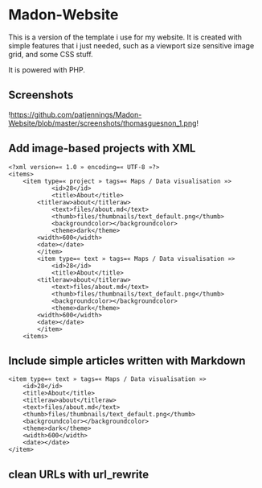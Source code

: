 # Madon-Website

This is a version of the template i use for my website. It is created with simple features that i just needed, such as a viewport size sensitive image grid, and some CSS stuff.

It is powered with PHP.

## Screenshots

!https://github.com/patjennings/Madon-Website/blob/master/screenshots/thomasguesnon_1.png!

## Add image-based projects with XML

	<?xml version=« 1.0 » encoding=« UTF-8 »?>
	<items>
		<item type=« project » tags=« Maps / Data visualisation »>
	    		<id>28</id>
        		<title>About</title>
			<titleraw>about</titleraw>
        		<text>files/about.md</text>
        		<thumb>files/thumbnails/text_default.png</thumb>
        		<backgroundcolor></backgroundcolor>
        		<theme>dark</theme>
			<width>600</width>
			<date></date>
    		</item>
    		<item type=« text » tags=« Maps / Data visualisation »>
	    		<id>28</id>
        		<title>About</title>
			<titleraw>about</titleraw>
        		<text>files/about.md</text>
        		<thumb>files/thumbnails/text_default.png</thumb>
        		<backgroundcolor></backgroundcolor>
        		<theme>dark</theme>
			<width>600</width>
			<date></date>
    		</item>
    	<items>
		

## Include simple articles written with Markdown

	<item type=« text » tags=« Maps / Data visualisation »>
	    <id>28</id>
        <title>About</title>
        <titleraw>about</titleraw>
        <text>files/about.md</text>
        <thumb>files/thumbnails/text_default.png</thumb>
        <backgroundcolor></backgroundcolor>
        <theme>dark</theme>
		<width>600</width>
		<date></date>
    </item>

## clean URLs with url_rewrite
